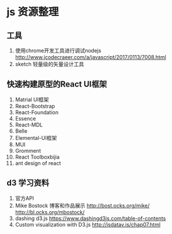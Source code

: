 # js 资源整理

## 工具
1. 使用chrome开发工具进行调试nodejs http://www.jcodecraeer.com/a/javascript/2017/0113/7008.html
2. sketch 轻量级的矢量设计工具

## 快速构建原型的React UI框架 
1. Matrial UI框架
2. React-Bootstrap
3. React-Foundation
4. Essence
5. React-MDL
6. Belle
7. Elemental-UI框架
8. MUI
9. Gromment
10. React Toolboxbijia
11. ant design of react 

## d3 学习资料
1. 官方API 
2. Mike Bostock 博客和作品展示 http://bost.ocks.org/mike/    http://bl.ocks.org/mbostock/
3. dashing  d3.js https://www.dashingd3js.com/table-of-contents
4. Custom visualization with D3.js  http://jsdatav.is/chap07.html